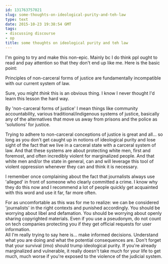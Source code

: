 ```yaml
---
id: 131763757021
slug: some-thoughts-on-ideological-purity-and-teh-law
type: text
date: 2015-10-23 19:38:54 GMT
tags:
- discussing discourse
- op
title: some thoughts on ideological purity and teh law
---
```

I'm going to try and make this non-epic. Mainly bc I do think ppl ought to read and pay attention so that they don't end up like me. Here is the basic point:

Principles of non-carceral forms of justice are fundamentally incompatible with our current system of law.

Sure, you might *think* this is an obvious thing. I know I never thought I'd learn this lesson the hard way.

By 'non-carceral forms of justice' I mean things like community accountability, various traditional/indigenous systems of justice, basically any of the alternatives that move us away from prisons and the police as 'solutions' for justice.

Trying to adhere to non-carceral conceptions of justice is great and all... so long as you don't get caught up in notions of ideological purity and lose sight of the fact that we live in a carceral state with a carceral system of law. And that these systems are about protecting white men, first and foremost, and often incredibly violent for marginalized people. And that white men and/or the state in general, can and will leverage this tool of violent oppression whenever they can and think it is necessary.

I remember once complaining about the fact that journalists always use 'alleged' in front of someone who clearly committed a crime. I know why they do this now and I recommend a lot of people quickly get acquainted with this word and use it far, far more often.

For as uncomfortable as this was for me to realize: we can be considered 'journalists' in the right contexts and punished accordingly. You should be worrying about libel and defamation. You should be worrying about openly sharing copyrighted materials. Even if you use a pseudonym, do not count on tech companies protecting you if they get official requests for user information.\
All I'm really trying to say here is... make informed decisions. Understand what you are doing and what the potential consequences are. Don't forget that your survival (imo) should trump ideological purity. If you're already marginalized and vulnerable, it really doesn't take much for your life to get much, much worse if you're exposed to the violence of the judicial system.
